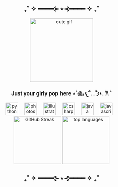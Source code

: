 <h2 align="center">₊˚ ✧ ━━━━⊱⋆⊰━━━━ ✧ ₊˚</h2>
<div align="center">
  <img src="https://media4.giphy.com/media/v1.Y2lkPTc5MGI3NjExaXVxcjM1b2Z5eHd4aWRybm84dndpMWN0bHVheGFscnh1dGc4bjFqOCZlcD12MV9pbnRlcm5hbF9naWZfYnlfaWQmY3Q9Zw/kLZdzioXwDJfwY7X5Z/giphy.gif" height="200" alt="cute gif" />
</div>

<h3 align="center">Just your girly pop here ⋆˚꩜｡𐔌՞. .՞𐦯⋆. 𐙚 ˚</h3>

<div align="center">
  <img src="https://skillicons.dev/icons?i=py" height="40" alt="python logo" />
  <img width="12" />
  <img src="https://cdn.jsdelivr.net/gh/devicons/devicon/icons/photoshop/photoshop-plain.svg" height="40" alt="photoshop logo" />
  <img width="12" />
  <img src="https://cdn.jsdelivr.net/gh/devicons/devicon/icons/illustrator/illustrator-plain.svg" height="40" alt="illustrator logo" />
  <img width="12" />
  <img src="https://cdn.jsdelivr.net/gh/devicons/devicon/icons/csharp/csharp-original.svg" height="40" alt="csharp logo" />
  <img width="12" />
  <img src="https://cdn.jsdelivr.net/gh/devicons/devicon/icons/java/java-original.svg" height="40" alt="java logo" />
  <img width="12" />
  <img src="https://cdn.jsdelivr.net/gh/devicons/devicon/icons/javascript/javascript-original.svg" height="40" alt="javascript logo" />
  <img width="12" />
</div>

<div align="center">
  <a href="https://git.io/streak-stats"><img src="https://streak-stats.demolab.com?user=qretzuisx&theme=synthwave" height="150" alt="GitHub Streak" /></a>
  <img src="https://github-readme-stats.vercel.app/api/top-langs?username=qretzuisx&show_icons=true&theme=synthwave&locale=en&layout=compact" height="150" alt="top languages" />
</div>

<h2 align="center">₊˚ ✧ ━━━━⊱⋆⊰━━━━ ✧ ₊˚</h2>
